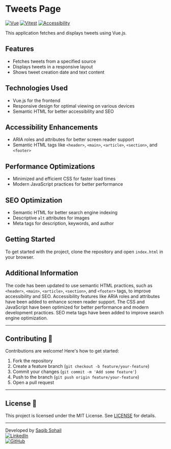 # Tweets Page
[![Vue](https://img.shields.io/badge/Vue-3.5.13-4FC08D?logo=vuedotjs)](https://vuejs.org)
[![Vitest](https://img.shields.io/badge/Vitest-2.1.9-6E9F18?logo=vitest)](https://vitest.dev)
[![Accessibility](https://img.shields.io/badge/Accessibility-WCAG_AA-ED6C47)](https://www.w3.org/WAI/standards-guidelines/wcag/)

This application fetches and displays tweets using Vue.js.

## Features
- Fetches tweets from a specified source
- Displays tweets in a responsive layout
- Shows tweet creation date and text content

## Technologies Used
- Vue.js for the frontend
- Responsive design for optimal viewing on various devices
- Semantic HTML for better accessibility and SEO

## Accessibility Enhancements
- ARIA roles and attributes for better screen reader support
- Semantic HTML tags like `<header>`, `<main>`, `<article>`, `<section>`, and `<footer>`

## Performance Optimizations
- Minimized and efficient CSS for faster load times
- Modern JavaScript practices for better performance

## SEO Optimization
- Semantic HTML for better search engine indexing
- Descriptive `alt` attributes for images
- Meta tags for description, keywords, and author

## Getting Started
To get started with the project, clone the repository and open `index.html` in your browser.

## Additional Information
The code has been updated to use semantic HTML practices, such as `<header>`, `<main>`, `<article>`, `<section>`, and `<footer>` tags, to improve accessibility and SEO. Accessibility features like ARIA roles and attributes have been added to enhance screen reader support. The CSS and JavaScript have been optimized for better performance and modern development practices. SEO meta tags have been added to improve search engine optimization.

---

## Contributing 🤝

Contributions are welcome! Here's how to get started:

1. Fork the repository
2. Create a feature branch (`git checkout -b feature/your-feature`)
3. Commit your changes (`git commit -m 'Add some feature'`)
4. Push to the branch (`git push origin feature/your-feature`)
5. Open a pull request

---

## License 📄

This project is licensed under the MIT License. See [LICENSE](LICENSE) for details.

---

Developed by [Saqib Sohail](mailto:sohail.cpp@gmail.com)  
[![LinkedIn](https://img.shields.io/badge/LinkedIn-Connect-blue?logo=linkedin)](https://linkedin.com/in/saqibroy)  
[![GitHub](https://img.shields.io/badge/GitHub-View-green?logo=github)](https://github.com/saqibroy)

